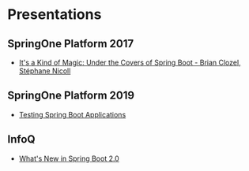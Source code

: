# Presentations

## SpringOne Platform 2017
* [It's a Kind of Magic: Under the Covers of Spring Boot - Brian Clozel, Stéphane Nicoll](https://www.youtube.com/watch?v=jDchAEHIht0)

## SpringOne Platform 2019
* [Testing Spring Boot Applications](https://www.youtube.com/watch?v=Wpz6b8ZEgcU)

## InfoQ
* [What's New in Spring Boot 2.0](https://www.infoq.com/presentations/spring-boot-2)
